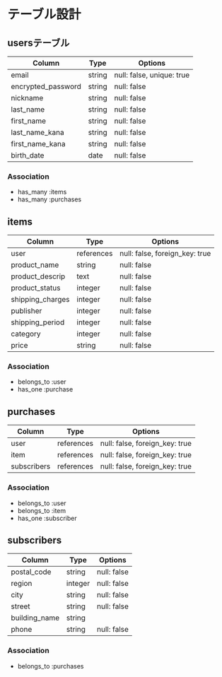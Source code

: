 # テーブル設計

## usersテーブル

| Column             | Type   | Options                   |
|------------------- | ------ | ------------------------- |
| email              | string | null: false, unique: true | 
| encrypted_password | string | null: false               |
| nickname           | string | null: false               |
| last_name          | string | null: false               |
| first_name         | string | null: false               |
| last_name_kana     | string | null: false               |
| first_name_kana    | string | null: false               |
| birth_date         | date   | null: false               |

### Association

- has_many :items
- has_many :purchases

## items

| Column           | Type          | Options                        |
|----------------- | ------------- | ------------------------------ |
| user             | references    | null: false, foreign_key: true | 
| product_name     | string        | null: false                    |
| product_descrip  | text          | null: false                    |
| product_status   | integer       | null: false                    |
| shipping_charges | integer       | null: false                    |
| publisher        | integer       | null: false                    |
| shipping_period  | integer       | null: false                    |
| category         | integer       | null: false                    |
| price            | string        | null: false                    |

### Association

- belongs_to :user
- has_one :purchase

## purchases

| Column      | Type       | Options                        |
|------------ | ---------- | ------------------------------ |
| user        | references | null: false, foreign_key: true |
| item        | references | null: false, foreign_key: true |
| subscribers | references | null: false, foreign_key: true |

### Association

- belongs_to :user
- belongs_to :item
- has_one :subscriber

## subscribers

| Column          | Type          | Options                        |
|---------------- | ------------- | ------------------------------ |
| postal_code     | string        | null: false                    |
| region          | integer       | null: false                    |
| city            | string        | null: false                    |
| street          | string        | null: false                    |
| building_name   | string        |                                |
| phone           | string        | null: false                    |


### Association

- belongs_to :purchases